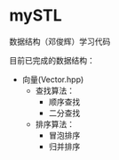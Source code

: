 # mySTL
数据结构（邓俊辉）学习代码



目前已完成的数据结构：

- 向量(Vector.hpp)
  - 查找算法：
    - 顺序查找
    - 二分查找
  - 排序算法：
    - 冒泡排序
	- 归并排序
